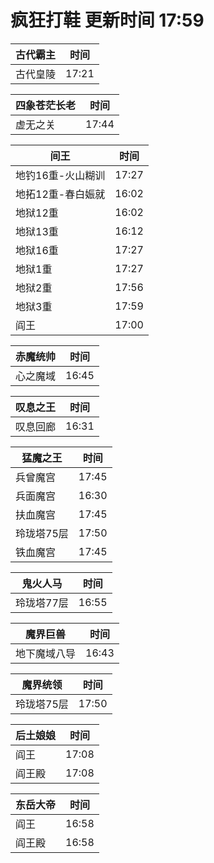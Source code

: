 # 疯狂打鞋 更新时间 17:59

| 古代霸主   | 时间    |
|--------|-------|
| 古代皇陵 | 17:21 |

| 四象苍茫长老   | 时间    |
|--------|-------|
| 虚无之关 | 17:44 |

| 间王   | 时间    |
|--------|-------|
| 地钓16重-火山糊训 | 17:27 |
| 地拓12重-春白娠就 | 16:02 |
| 地狱12重 | 16:02 |
| 地狱13重 | 16:12 |
| 地狱16重 | 17:27 |
| 地狱1重 | 17:27 |
| 地狱2重 | 17:56 |
| 地狱3重 | 17:59 |
| 阎王 | 17:00 |

| 赤魔统帅   | 时间    |
|--------|-------|
| 心之魔域 | 16:45 |

| 叹息之王   | 时间    |
|--------|-------|
| 叹息回廊 | 16:31 |

| 猛魔之王   | 时间    |
|--------|-------|
| 兵曾魔宫 | 17:45 |
| 兵面魔宫 | 16:30 |
| 扶血魔宫 | 17:45 |
| 玲珑塔75层 | 17:50 |
| 铁血魔宫 | 17:45 |

| 鬼火人马   | 时间    |
|--------|-------|
| 玲珑塔77层 | 16:55 |

| 魔界巨兽   | 时间    |
|--------|-------|
| 地下魔域八导 | 16:43 |

| 魔界统领   | 时间    |
|--------|-------|
| 玲珑塔75层 | 17:50 |

| 后土娘娘   | 时间    |
|--------|-------|
| 阎王 | 17:08 |
| 阎王殿 | 17:08 |

| 东岳大帝   | 时间    |
|--------|-------|
| 阎王 | 16:58 |
| 阎王殿 | 16:58 |